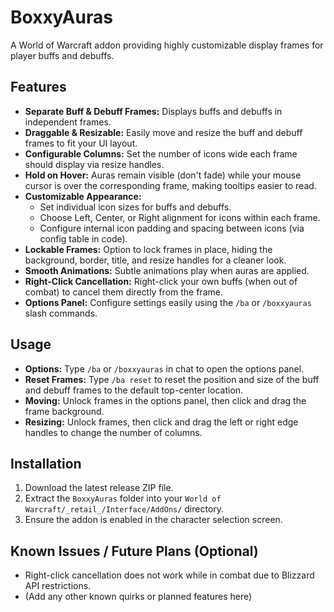 # BoxxyAuras

A World of Warcraft addon providing highly customizable display frames for player buffs and debuffs.

## Features

*   **Separate Buff & Debuff Frames:** Displays buffs and debuffs in independent frames.
*   **Draggable & Resizable:** Easily move and resize the buff and debuff frames to fit your UI layout.
*   **Configurable Columns:** Set the number of icons wide each frame should display via resize handles.
*   **Hold on Hover:** Auras remain visible (don't fade) while your mouse cursor is over the corresponding frame, making tooltips easier to read.
*   **Customizable Appearance:**
    *   Set individual icon sizes for buffs and debuffs.
    *   Choose Left, Center, or Right alignment for icons within each frame.
    *   Configure internal icon padding and spacing between icons (via config table in code).
*   **Lockable Frames:** Option to lock frames in place, hiding the background, border, title, and resize handles for a cleaner look.
*   **Smooth Animations:** Subtle animations play when auras are applied.
*   **Right-Click Cancellation:** Right-click your own buffs (when out of combat) to cancel them directly from the frame.
*   **Options Panel:** Configure settings easily using the `/ba` or `/boxxyauras` slash commands.

## Usage

*   **Options:** Type `/ba` or `/boxxyauras` in chat to open the options panel.
*   **Reset Frames:** Type `/ba reset` to reset the position and size of the buff and debuff frames to the default top-center location.
*   **Moving:** Unlock frames in the options panel, then click and drag the frame background.
*   **Resizing:** Unlock frames, then click and drag the left or right edge handles to change the number of columns.

## Installation

1.  Download the latest release ZIP file.
2.  Extract the `BoxxyAuras` folder into your `World of Warcraft/_retail_/Interface/AddOns/` directory.
3.  Ensure the addon is enabled in the character selection screen.

## Known Issues / Future Plans (Optional)

*   Right-click cancellation does not work while in combat due to Blizzard API restrictions.
*   (Add any other known quirks or planned features here)
